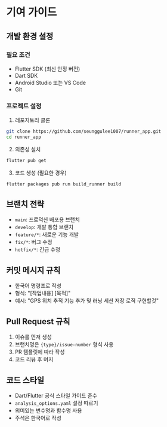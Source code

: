 # 기여 가이드

## 개발 환경 설정

### 필요 조건
- Flutter SDK (최신 안정 버전)
- Dart SDK
- Android Studio 또는 VS Code
- Git

### 프로젝트 설정
1. 레포지토리 클론
```bash
git clone https://github.com/seunggulee1007/runner_app.git
cd runner_app
```

2. 의존성 설치
```bash
flutter pub get
```

3. 코드 생성 (필요한 경우)
```bash
flutter packages pub run build_runner build
```

## 브랜치 전략

- `main`: 프로덕션 배포용 브랜치
- `develop`: 개발 통합 브랜치
- `feature/*`: 새로운 기능 개발
- `fix/*`: 버그 수정
- `hotfix/*`: 긴급 수정

## 커밋 메시지 규칙

- 한국어 명령조로 작성
- 형식: "[작업내용] [목적]"
- 예시: "GPS 위치 추적 기능 추가 및 러닝 세션 저장 로직 구현할것"

## Pull Request 규칙

1. 이슈를 먼저 생성
2. 브랜치명은 `{type}/issue-number` 형식 사용
3. PR 템플릿에 따라 작성
4. 코드 리뷰 후 머지

## 코드 스타일

- Dart/Flutter 공식 스타일 가이드 준수
- `analysis_options.yaml` 설정 따르기
- 의미있는 변수명과 함수명 사용
- 주석은 한국어로 작성

